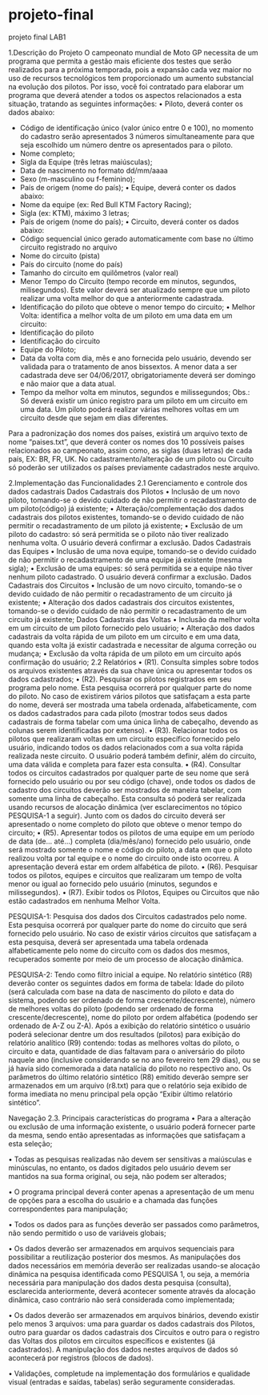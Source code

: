 # projeto-final
projeto final LAB1

1.Descrição do Projeto
O campeonato mundial de Moto GP necessita de um programa que permita a gestão
mais eficiente dos testes que serão realizados para a próxima temporada, pois a
expansão cada vez maior no uso de recursos tecnológicos tem proporcionado um
aumento substancial na evolução dos pilotos. Por isso, você foi contratado para
elaborar um programa que deverá atender a todos os aspectos relacionados a esta
situação, tratando as seguintes informações:
• Piloto, deverá conter os dados abaixo:
  - Código de identificação único (valor único entre 0 e 100), no momento do
    cadastro serão apresentados 3 números simultaneamente para que seja
    escolhido um número dentre os apresentados para o piloto.
  - Nome completo;
  - Sigla da Equipe (três letras maiúsculas);
  - Data de nascimento no formato dd/mm/aaaa
  - Sexo (m-masculino ou f-feminino);
  - País de origem (nome do país);
• Equipe, deverá conter os dados abaixo:
  - Nome da equipe (ex: Red Bull KTM Factory Racing);
  - Sigla (ex: KTM), máximo 3 letras;
  - País de origem (nome do país);
• Circuito, deverá conter os dados abaixo:
  - Código sequencial único gerado automaticamente com base no último
    circuito registrado no arquivo
  - Nome do circuito (pista)
  - País do circuito (nome do país)
  - Tamanho do circuito em quilômetros (valor real)
  - Menor Tempo do Circuito (tempo recorde em minutos, segundos,
    milisegundos). Este valor deverá ser atualizado sempre que um piloto
    realizar uma volta melhor do que a anteriormente cadastrada.
  - Identificação do piloto que obteve o menor tempo do circuito;
• Melhor Volta: identifica a melhor volta de um piloto em uma data em um circuito:
  - Identificação do piloto
  - Identificação do circuito
  - Equipe do Piloto;
  - Data da volta com dia, mês e ano fornecida pelo usuário, devendo ser
    validada para o tratamento de anos bissextos. A menor data a ser
    cadastrada deve ser 04/06/2017, obrigatoriamente deverá ser domingo e
    não maior que a data atual.
  - Tempo da melhor volta em minutos, segundos e milissegundos;
 Obs.: Só deverá existir um único registro para um piloto em um circuito em uma data.
Um piloto poderá realizar várias melhores voltas em um circuito desde que sejam em
dias diferentes.

  Para a padronização dos nomes dos países, existirá um arquivo texto de nome
“paises.txt”, que deverá conter os nomes dos 10 possíveis países relacionados ao
campeonato, assim como, as siglas (duas letras) de cada país, EX: BR, FR, UK. No
cadastramento/alteração de um piloto ou Circuito só poderão ser utilizados os países
previamente cadastrados neste arquivo.

2.Implementação das Funcionalidades
2.1 Gerenciamento e controle dos dados cadastrais
Dados Cadastrais dos Pilotos
• Inclusão de um novo piloto, tomando-se o devido cuidado de não permitir o
  recadastramento de um piloto(código) já existente;
• Alteração/complementação dos dados cadastrais dos pilotos existentes,
  tomando-se o devido cuidado de não permitir o recadastramento de um
  piloto já existente;
• Exclusão de um piloto do cadastro: só será permitida se o piloto não tiver
  realizado nenhuma volta. O usuário deverá confirmar a exclusão.
Dados Cadastrais das Equipes
• Inclusão de uma nova equipe, tomando-se o devido cuidado de não permitir
  o recadastramento de uma equipe já existente (mesma sigla);
• Exclusão de uma equipes: só será permitida se a equipe não tiver nenhum
  piloto cadastrado. O usuário deverá confirmar a exclusão.
  Dados Cadastrais dos Circuitos
• Inclusão de um novo circuito, tomando-se o devido cuidado de não permitir o
  recadastramento de um circuito já existente;
• Alteração dos dados cadastrais dos circuitos existentes, tomando-se o
  devido cuidado de não permitir o recadastramento de um circuito já
  existente;
Dados Cadastrais das Voltas
• Inclusão da melhor volta em um circuito de um piloto fornecido pelo usuário;
• Alteração dos dados cadastrais da volta rápida de um piloto em um circuito e
  em uma data, quando esta volta já existir cadastrada e necessitar de alguma
  correção ou mudança;
• Exclusão da volta rápida de um piloto em um circuito após confirmação do
  usuário;
2.2 Relatórios
• (R1). Consulta simples sobre todos os arquivos existentes através da sua
  chave única ou apresentar todos os dados cadastrados;
• (R2). Pesquisar os pilotos registrados em seu programa pelo nome. Esta
  pesquisa ocorrerá por qualquer parte do nome do piloto. No caso de
  existirem vários pilotos que satisfaçam a esta parte do nome, deverá ser
  mostrada uma tabela ordenada, alfabeticamente, com os dados cadastrados
  para cada piloto (mostrar todos seus dados cadastrais de forma tabelar com
  uma única linha de cabeçalho, devendo as colunas serem identificadas por
  extenso).
• (R3). Relacionar todos os pilotos que realizaram voltas em um circuito
  específico fornecido pelo usuário, indicando todos os dados relacionados
  com a sua volta rápida realizada neste circuito. O usuário poderá também
  definir, além do circuito, uma data válida e completa para fazer esta
  consulta.
• (R4). Consultar todos os circuitos cadastrados por qualquer parte de seu
  nome que será fornecido pelo usuário ou por seu código (chave), onde todos
  os dados de cadastro dos circuitos deverão ser mostrados de maneira
  tabelar, com somente uma linha de cabeçalho. Esta consulta só poderá ser
  realizada usando recursos de alocação dinâmica (ver esclarecimentos no
  tópico PESQUISA-1 a seguir). Junto com os dados do circuito deverá ser
  apresentado o nome completo do piloto que obteve o menor tempo do
  circuito;
• (R5). Apresentar todos os pilotos de uma equipe em um período de data
  (de... até...) completa (dia/mês/ano) fornecido pelo usuário, onde será
  mostrado somente o nome e código do piloto, a data em que o piloto realizou
  volta por tal equipe e o nome do circuito onde isto ocorreu. A apresentação
  deverá estar em ordem alfabética de piloto.
• (R6). Pesquisar todos os pilotos, equipes e circuitos que realizaram um
  tempo de volta menor ou igual ao fornecido pelo usuário (minutos, segundos
  e milissegundos).
• (R7). Exibir todos os Pilotos, Equipes ou Circuitos que não estão
  cadastrados em nenhuma Melhor Volta.

PESQUISA-1: Pesquisa dos dados dos Circuitos cadastrados pelo nome. Esta
pesquisa ocorrerá por qualquer parte do nome do circuito que será fornecido pelo
usuário. No caso de existir vários circuitos que satisfaçam a esta pesquisa, deverá
ser apresentada uma tabela ordenada alfabeticamente pelo nome do circuito com
os dados dos mesmos, recuperados somente por meio de um processo de
alocação dinâmica.

PESQUISA-2: Tendo como filtro inicial a equipe. No relatório sintético (R8)
deverão conter os seguintes dados em forma de tabela:
  Idade do piloto (será calculada com base na data de nascimento do piloto e data
    do sistema, podendo ser ordenado de forma crescente/decrescente), número de
    melhores voltas do piloto (podendo ser ordenado de forma
    crescente/decrescente), nome do piloto por ordem alfabética (podendo ser
    ordenado de A-Z ou Z-A). Após a exibição do relatório sintético o usuário poderá
    selecionar dentre um dos resultados (pilotos) para exibição do relatório analítico
  (R9) contendo: todas as melhores voltas do piloto, o circuito e data, quantidade de
    dias faltavam para o aniversário do piloto naquele ano (inclusive considerando se
    no ano fevereiro tem 29 dias), ou se já havia sido comemorada a data natalícia do
    piloto no respectivo ano. Os parâmetros do último relatório sintético (R8) emitido
    deverão sempre ser armazenados em um arquivo (r8.txt) para que o relatório seja
    exibido de forma imediata no menu principal pela opção “Exibir último relatório
    sintético”.

Navegação
2.3. Principais características do programa
• Para a alteração ou exclusão de uma informação existente, o usuário poderá
  fornecer parte da mesma, sendo então apresentadas as informações que
  satisfaçam a esta seleção;
  
• Todas as pesquisas realizadas não devem ser sensitivas a maiúsculas e
  minúsculas, no entanto, os dados digitados pelo usuário devem ser mantidos
  na sua forma original, ou seja, não podem ser alterados;
  
• O programa principal deverá conter apenas a apresentação de um menu de
  opções para a escolha do usuário e a chamada das funções
  correspondentes para manipulação;
  
• Todos os dados para as funções deverão ser passados como parâmetros,
  não sendo permitido o uso de variáveis globais;
  
• Os dados deverão ser armazenados em arquivos sequenciais para
  possibilitar a reutilização posterior dos mesmos. As manipulações dos dados
  necessários em memória deverão ser realizadas usando-se alocação
  dinâmica na pesquisa identificada como PESQUISA 1, ou seja, a
  memória necessária para manipulação dos dados desta pesquisa
  (consulta), esclarecida anteriormente, deverá acontecer somente
  através da alocação dinâmica, caso contrário não será considerada
  como implementada;
  
• Os dados deverão ser armazenados em arquivos binários, devendo existir
  pelo menos 3 arquivos: uma para guardar os dados cadastrais dos Pilotos,
  outro para guardar os dados cadastrais dos Circuitos e outro para o registro
  das Voltas dos pilotos em circuitos específicos e existentes (já cadastrados).
  A manipulação dos dados nestes arquivos de dados só acontecerá por
  registros (blocos de dados).
  
• Validações, completude na implementação dos formulários e qualidade
  visual (entradas e saídas, tabelas) serão seguramente consideradas.
